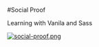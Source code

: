 #Social Proof

Learning with Vanila and Sass

[![social-proof.png](https://i.postimg.cc/9XnLsCbn/social-proof.png)](https://postimg.cc/Bt25KWdT)